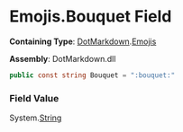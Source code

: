 # Emojis\.Bouquet Field

**Containing Type**: [DotMarkdown](../../README.md)\.[Emojis](../README.md)

**Assembly**: DotMarkdown\.dll

```csharp
public const string Bouquet = ":bouquet:"
```

### Field Value

System\.[String](https://docs.microsoft.com/en-us/dotnet/api/system.string)